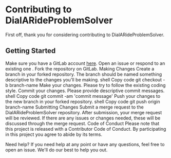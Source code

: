 # Contributing to DialARideProblemSolver
First off, thank you for considering contributing to DialARideProblemSolver. 

## Getting Started
Make sure you have a GitLab account [here](https://github.com/).
Open an issue or respond to an existing one .
Fork the repository on GitLab.
Making Changes
Create a branch in your forked repository. The branch should be named something descriptive to the changes you'll be making.
shell
Copy code
git checkout -b branch-name
Make your changes. Please try to follow the existing coding style.
Commit your changes. Please provide descriptive commit messages.
shell
Copy code
git commit -am 'commit message'
Push your changes to the new branch in your forked repository.
shell
Copy code
git push origin branch-name
Submitting Changes
Submit a merge request to the DialARideProblemSolver repository.
After submission, your merge request will be reviewed. If there are any issues or changes needed, these will be discussed through the merge request.
Code of Conduct
Please note that this project is released with a Contributor Code of Conduct. By participating in this project you agree to abide by its terms.

Need help?
If you need help at any point or have any questions, feel free to open an issue. We'll do our best to help you out.
